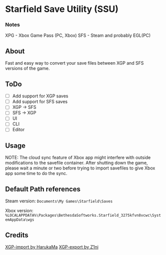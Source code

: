 # Starfield Save Utility (SSU)
### Notes
XPG - Xbox Game Pass (PC, Xbox)
SFS - Steam and probably EGL(PC)

## About
Fast and easy way to convert your save files between XGP and SFS versions of the game.

## ToDo
- [ ] Add support for XGP saves
- [ ] Add support for SFS saves
- [ ] XGP -> SFS
- [ ] SFS -> XGP
- [ ] UI
- [ ] CLI
- [ ] Editor

## Usage
NOTE: The cloud sync feature of Xbox app might interfere with outside modifications to the savefile container. After shutting down the game, please wait a minute or two before trying to import savefiles to give Xbox app some time to do the sync.

## Default Path references

Steam version: `Documents\My Games\Starfield\Saves`

Xbox version: `%LOCALAPPDATA%\Packages\BethesdaSoftworks.Starfield_3275kfvn8vcwc\SystemAppData\wgs`

## Credits

[XGP-import by HarukaMa](https://github.com/HarukaMa/starfield-xgp-import)
[XGP-export by Z1ni](https://github.com/Z1ni/XGP-save-extractor)
